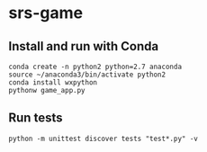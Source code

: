 # srs-game

## Install and run with Conda

```
conda create -n python2 python=2.7 anaconda
source ~/anaconda3/bin/activate python2
conda install wxpython
pythonw game_app.py
```

## Run tests

```
python -m unittest discover tests "test*.py" -v
```
